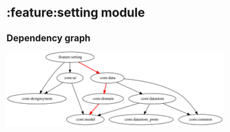 # :feature:setting module
## Dependency graph
![Dependency graph](../../docs/images/graphs/dep_graph_feature_setting.svg)
